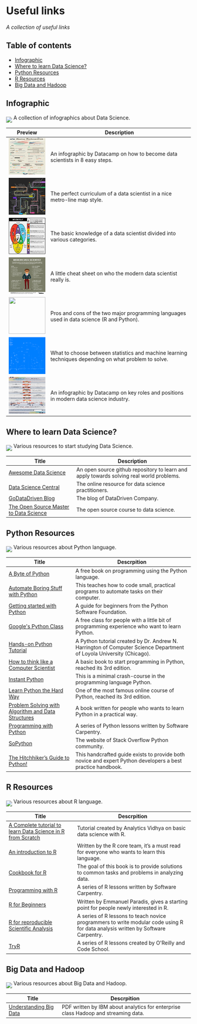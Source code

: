 # Useful links
*A collection of useful links*

## Table of contents

* [Infographic](#infographic)
* [Where to learn Data Science?](#where-to-learn-data-science)
* [Python Resources](#python-resources)
* [R Resources](#r-resources)
* [Big Data and Hadoop](#big-data-and-hadoop)

## Infographic

<img src="http://mappr.it/wp-content/uploads/2016/02/file-picture.png" width="50" align="middle" /> A collection of infographics about Data Science.

Preview | Description
:---: | ---
[<img src="https://raw.githubusercontent.com/MarioCatuogno/Mappr.it/master/infographics/info_how_become_datascientist.jpg" width="100" height="100" />](https://raw.githubusercontent.com/MarioCatuogno/Mappr.it/master/infographics/info_how_become_datascientist.jpg) | An infographic by Datacamp on how to become data scientists in 8 easy steps.
[<img src="https://raw.githubusercontent.com/MarioCatuogno/Mappr.it/master/infographics/info_road_to_datascientist.png" width="100" height="100" />](https://raw.githubusercontent.com/MarioCatuogno/Mappr.it/master/infographics/info_road_to_datascientist.png) | The perfect curriculum of a data scientist in a nice metro-line map style.
[<img src="https://raw.githubusercontent.com/MarioCatuogno/Mappr.it/master/infographics/info_datascience_skillset.jpg" width="100" height="100" />](https://raw.githubusercontent.com/MarioCatuogno/Mappr.it/master/infographics/info_datascience_skillset.jpg) | The basic knowledge of a data scientist divided into various categories.
[<img src="https://raw.githubusercontent.com/MarioCatuogno/Mappr.it/master/infographics/info_modern_datascientist.png" width="100" height="100" />](https://raw.githubusercontent.com/MarioCatuogno/Mappr.it/master/infographics/info_modern_datascientist.png) | A little cheat sheet on who the modern data scientist really is.
[<img src="https://raw.githubusercontent.com/MarioCatuogno/Mappr.it/master/infographics/info_r_vs_python.png" width="100" height="100" />](https://raw.githubusercontent.com/MarioCatuogno/Mappr.it/master/infographics/info_r_vs_python.png) | Pros and cons of the two major programming languages used in data science (R and Python).
[<img src="https://raw.githubusercontent.com/MarioCatuogno/Mappr.it/master/infographics/info_statistics_vs_ml.png" width="100" height="100" />](https://raw.githubusercontent.com/MarioCatuogno/Mappr.it/master/infographics/info_statistics_vs_ml.png) | What to choose between statistics and machine learning techniques depending on what problem to solve.
[<img src="https://raw.githubusercontent.com/MarioCatuogno/Mappr.it/master/infographics/info_datascience_industry.png" width="100" height="100" />](https://raw.githubusercontent.com/MarioCatuogno/Mappr.it/master/infographics/info_datascience_industry.png) | An infographic by Datacamp on key roles and positions in modern data science industry.

## Where to learn Data Science?

<img src="http://mappr.it/wp-content/uploads/2016/02/device-laptop.png" width="50" align="middle" /> Various resources to start studying Data Science.

Title | Description
--- | ---
[Awesome Data Science](https://github.com/okulbilisim/awesome-datascience) | An open source github repository to learn and apply towards solving real world problems.
[Data Science Central](http://www.datasciencecentral.com) | The online resource for data science practitioners.
[GoDataDriven Blog](http://blog.godatadriven.com/index.html) | The blog of DataDriven Company.
[The Open Source Master to Data Science](http://datasciencemasters.org) | The open source course to data science.

## Python Resources

<img src="http://mappr.it/wp-content/uploads/2016/02/logo_python.png" width="50" align="middle" /> Various resources about Python language.

Title | Descrpition
--- | ---
[A Byte of Python](http://python.swaroopch.com) | A free book on programming using the Python language.
[Automate Boring Stuff with Python](https://automatetheboringstuff.com) | This teaches how to code small, practical programs to automate tasks on their computer.
[Getting started with Python](https://www.python.org/about/gettingstarted/) | A guide for beginners from the Python Software Foundation.
[Google's Python Class](https://developers.google.com/edu/python/) | A free class for people with a little bit of programming experience who want to learn Python.
[Hands-on Python Tutorial](http://anh.cs.luc.edu/python/hands-on/3.1/handsonHtml/index.html) | A Python tutorial created by Dr. Andrew N. Harrington of Computer Science Department of Loyola University (Chicago).
[How to think like a Computer Scientist](http://openbookproject.net/thinkcs/python/english3e/index.html) | A basic book to start programming in Python, reached its 3rd edition.
[Instant Python](http://hetland.org/writing/instant-python.html) | This is a minimal crash-course in the programming language Python.
[Learn Python the Hard Way](http://learnpythonthehardway.org/book/index.html) | One of the most famous online course of Python, reached its 3rd edition.
[Problem Solving with Algorithm and Data Structures](http://interactivepython.org/runestone/static/pythonds/index.html) | A book written for people who wants to learn Python in a practical way.
[Programming with Python](http://swcarpentry.github.io/python-novice-inflammation/) | A series of Python lessons written by Software Carpentry.
[SoPython](http://sopython.com) | The website of Stack Overflow Python community.
[The Hitchhiker’s Guide to Python!](http://docs.python-guide.org/en/latest/) | This handcrafted guide exists to provide both novice and expert Python developers a best practice handbook.

## R Resources

<img src="http://mappr.it/wp-content/uploads/2016/02/logo_r.png" width="50" align="middle" /> Various resources about R language.

Title | Descrpition
--- | ---
[A Complete tutorial to learn Data Science in R from Scratch](http://www.analyticsvidhya.com/blog/2016/02/complete-tutorial-learn-data-science-scratch/) | Tutorial created by Analytics Vidhya on basic data science with R.
[An introduction to R](https://cran.r-project.org/doc/manuals/R-intro.pdf) | Written by the R core team, it’s a must read for everyone who wants to learn this language.
[Cookbook for R](http://www.cookbook-r.com) | The goal of this book is to provide solutions to common tasks and problems in analyzing data.
[Programming with R](http://swcarpentry.github.io/r-novice-inflammation/) | A series of R lessons written by Software Carpentry.
[R for Beginners](https://cran.r-project.org/doc/contrib/Paradis-rdebuts_en.pdf) | Written by Emmanuel Paradis, gives a starting point for people newly interested in R.
[R for reproducible Scientific Analysis](http://swcarpentry.github.io/r-novice-gapminder/) | A series of R lessons to teach novice programmers to write modular code using R for data analysis written by Software Carpentry.
[TryR](http://tryr.codeschool.com) | A series of R lessons created by O'Reilly and Code School.

## Big Data and Hadoop

<img src="http://mappr.it/wp-content/uploads/2016/02/logo_hadoop2.png" width="50" align="middle" /> Various resources about Big Data and Hadoop.

Title | Descrpition
--- | ---
[Understanding Big Data](https://www.ibm.com/developerworks/vn/library/contest/dw-freebooks/Tim_Hieu_Big_Data/Understanding_BigData.PDF) | PDF written by IBM about analytics for enterprise class Hadoop and streaming data.
